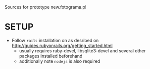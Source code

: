 Sources for prototype new.fotograma.pl

# SETUP 

* Follow `rails` installation on as desribed on http://guides.rubyonrails.org/getting_started.html
  * usually requires ruby-devel, libsqlite3-devel and several other packages installed beforehand
  * additionally note `nodejs` is also required